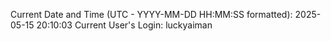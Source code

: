Current Date and Time (UTC - YYYY-MM-DD HH:MM:SS formatted): 2025-05-15 20:10:03
Current User's Login: luckyaiman

